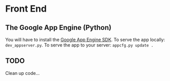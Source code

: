 # Front End

## The Google App Engine (Python)

You will have to install the [Google App Engine SDK](https://cloud.google.com/appengine/docs).
To serve the app locally: `dev_appserver.py`.
To serve the app to your server: `appcfg.py update .`

## TODO

Clean up code...